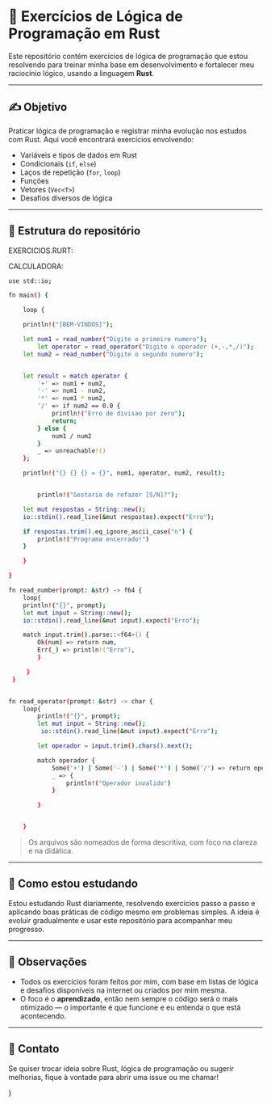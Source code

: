 # 🧠 Exercícios de Lógica de Programação em Rust

Este repositório contém exercícios de lógica de programação que estou resolvendo para treinar minha base em desenvolvimento e fortalecer meu raciocínio lógico, usando a linguagem **Rust**.

---

## ✍️ Objetivo

Praticar lógica de programação e registrar minha evolução nos estudos com Rust. Aqui você encontrará exercícios envolvendo:

- Variáveis e tipos de dados em Rust
- Condicionais (`if`, `else`)
- Laços de repetição (`for`, `loop`)
- Funções
- Vetores (`Vec<T>`)
- Desafios diversos de lógica

---

## 📂 Estrutura do repositório


EXERCICIOS.RURT: 

CALCULADORA:
```bash
use std::io;

fn main() {

    loop {

    println!("[BEM-VINDOS]");

    let num1 = read_number("Digite o primeiro numero");
        let operator = read_operator("Digite o operador (+,-,*,/)");
    let num2 = read_number("Digite o segundo numero");


    let result = match operator {
        '+' => num1 + num2,
        '-' => num1 - num2,
        '*' => num1 * num2,
        '/' => if num2 == 0.0 {
            println!("Erro de divisao por zero");
            return;
        } else {
            num1 / num2
        }
        _ => unreachable!()
    }; 

    println!("{} {} {} = {}", num1, operator, num2, result);


        println!("Gostaria de refazer [S/N]?");

    let mut respostas = String::new();
    io::stdin().read_line(&mut respostas).expect("Erro");

    if respostas.trim().eq_ignore_ascii_case("n") {
        println!("Programa encerrado!")
    }

    }   

}

fn read_number(prompt: &str) -> f64 {
    loop{
    println!("{}", prompt);
    let mut input = String::new();
    io::stdin().read_line(&mut input).expect("Erro");

    match input.trim().parse::<f64>() {
        Ok(num) => return num,
        Err(_) => println!("Erro"),
        }

     }
 } 


fn read_operator(prompt: &str) -> char {
    loop{
        println!("{}", prompt);
        let mut input = String::new();
         io::stdin().read_line(&mut input).expect("Erro");

        let operador = input.trim().chars().next();

        match operador {
            Some('+') | Some('-') | Some('*') | Some('/') => return operador.unwrap(),
            _ => {     
                println!("Operador invalido")
            }

        } 


    }

```
> Os arquivos são nomeados de forma descritiva, com foco na clareza e na didática.

---

## 🚀 Como estou estudando

Estou estudando Rust diariamente, resolvendo exercícios passo a passo e aplicando boas práticas de código mesmo em problemas simples. A ideia é evoluir gradualmente e usar este repositório para acompanhar meu progresso.

---

## 📌 Observações

- Todos os exercícios foram feitos por mim, com base em listas de lógica e desafios disponíveis na internet ou criados por mim mesma.
- O foco é o **aprendizado**, então nem sempre o código será o mais otimizado — o importante é que funcione e eu entenda o que está acontecendo.

---

## 💬 Contato

Se quiser trocar ideia sobre Rust, lógica de programação ou sugerir melhorias, fique à vontade para abrir uma issue ou me chamar!

}
```

